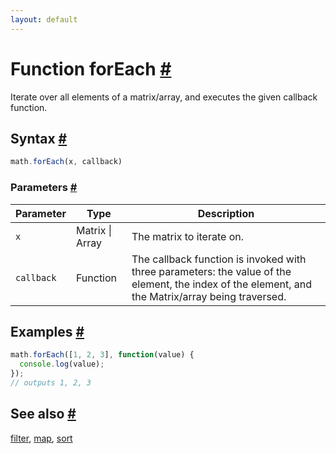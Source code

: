 ```yaml
---
layout: default
---
```


<!-- Note: This file is automatically generated from source code comments. Changes made in this file will be overridden. -->

<h1 id="function-foreach">Function forEach <a href="#function-foreach" title="Permalink">#</a></h1>

Iterate over all elements of a matrix/array, and executes the given callback function.


<h2 id="syntax">Syntax <a href="#syntax" title="Permalink">#</a></h2>

```js
math.forEach(x, callback)
```

<h3 id="parameters">Parameters <a href="#parameters" title="Permalink">#</a></h3>

Parameter | Type | Description
--------- | ---- | -----------
`x` | Matrix &#124; Array | The matrix to iterate on.
`callback` | Function | The callback function is invoked with three parameters: the value of the element, the index of the element, and the Matrix/array being traversed.

<h2 id="examples">Examples <a href="#examples" title="Permalink">#</a></h2>

```js
math.forEach([1, 2, 3], function(value) {
  console.log(value);
});
// outputs 1, 2, 3
```


<h2 id="see-also">See also <a href="#see-also" title="Permalink">#</a></h2>

[filter](filter.html),
[map](map.html),
[sort](sort.html)
